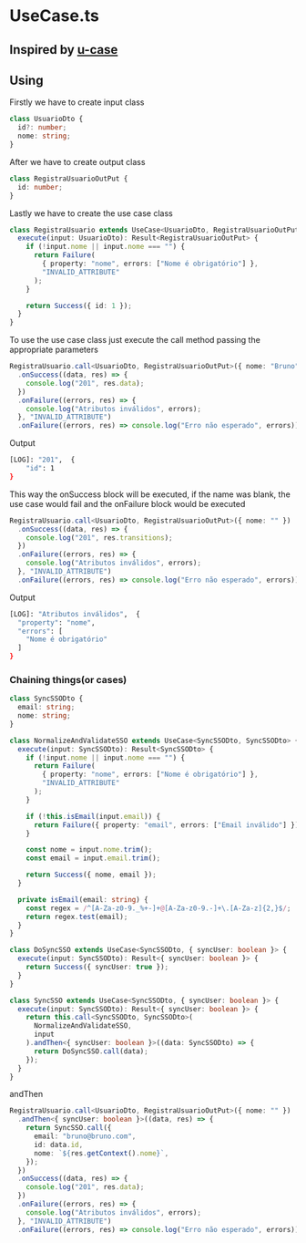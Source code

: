 # UseCase.ts

## Inspired by [u-case](https://github.com/serradura/u-case)

## Using

Firstly we have to create input class

```typescript
class UsuarioDto {
  id?: number;
  nome: string;
}
```

After we have to create output class

```typescript
class RegistraUsuarioOutPut {
  id: number;
}
```

Lastly we have to create the use case class

```typescript
class RegistraUsuario extends UseCase<UsuarioDto, RegistraUsuarioOutPut> {
  execute(input: UsuarioDto): Result<RegistraUsuarioOutPut> {
    if (!input.nome || input.nome === "") {
      return Failure(
        { property: "nome", errors: ["Nome é obrigatório"] },
        "INVALID_ATTRIBUTE"
      );
    }

    return Success({ id: 1 });
  }
}
```

To use the use case class just execute the call method passing the appropriate parameters

```typescript
RegistraUsuario.call<UsuarioDto, RegistraUsuarioOutPut>({ nome: "Bruno" })
  .onSuccess((data, res) => {
    console.log("201", res.data);
  })
  .onFailure((errors, res) => {
    console.log("Atributos inválidos", errors);
  }, "INVALID_ATTRIBUTE")
  .onFailure((errors, res) => console.log("Erro não esperado", errors));
```

Output

```bash
[LOG]: "201",  {
    "id": 1
}
```

This way the onSuccess block will be executed, if the name was blank, the use case would fail and the onFailure block would be executed

```typescript
RegistraUsuario.call<UsuarioDto, RegistraUsuarioOutPut>({ nome: "" })
  .onSuccess((data, res) => {
    console.log("201", res.transitions);
  })
  .onFailure((errors, res) => {
    console.log("Atributos inválidos", errors);
  }, "INVALID_ATTRIBUTE")
  .onFailure((errors, res) => console.log("Erro não esperado", errors));
```

Output

```bash
[LOG]: "Atributos inválidos",  {
  "property": "nome",
  "errors": [
    "Nome é obrigatório"
  ]
}
```

### Chaining things(or cases)

```typescript
class SyncSSODto {
  email: string;
  nome: string;
}
```

```typescript
class NormalizeAndValidateSSO extends UseCase<SyncSSODto, SyncSSODto> {
  execute(input: SyncSSODto): Result<SyncSSODto> {
    if (!input.nome || input.nome === "") {
      return Failure(
        { property: "nome", errors: ["Nome é obrigatório"] },
        "INVALID_ATTRIBUTE"
      );
    }

    if (!this.isEmail(input.email)) {
      return Failure({ property: "email", errors: ["Email inválido"] });
    }

    const nome = input.nome.trim();
    const email = input.email.trim();

    return Success({ nome, email });
  }

  private isEmail(email: string) {
    const regex = /^[A-Za-z0-9._%+-]+@[A-Za-z0-9.-]+\.[A-Za-z]{2,}$/;
    return regex.test(email);
  }
}
```

```typescript
class DoSyncSSO extends UseCase<SyncSSODto, { syncUser: boolean }> {
  execute(input: SyncSSODto): Result<{ syncUser: boolean }> {
    return Success({ syncUser: true });
  }
}
```

```typescript
class SyncSSO extends UseCase<SyncSSODto, { syncUser: boolean }> {
  execute(input: SyncSSODto): Result<{ syncUser: boolean }> {
    return this.call<SyncSSODto, SyncSSODto>(
      NormalizeAndValidateSSO,
      input
    ).andThen<{ syncUser: boolean }>((data: SyncSSODto) => {
      return DoSyncSSO.call(data);
    });
  }
}
```

andThen

```typescript
RegistraUsuario.call<UsuarioDto, RegistraUsuarioOutPut>({ nome: "" })
  .andThen<{ syncUser: boolean }>((data, res) => {
    return SyncSSO.call({
      email: "bruno@bruno.com",
      id: data.id,
      nome: `${res.getContext().nome}`,
    });
  })
  .onSuccess((data, res) => {
    console.log("201", res.data);
  })
  .onFailure((errors, res) => {
    console.log("Atributos inválidos", errors);
  }, "INVALID_ATTRIBUTE")
  .onFailure((errors, res) => console.log("Erro não esperado", errors));
```
